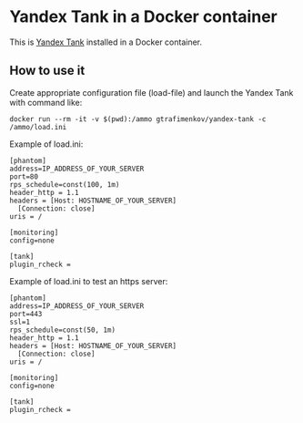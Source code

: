 # Yandex Tank in a Docker container

This is [Yandex Tank](https://tech.yandex.com/tank/) installed in a Docker container.

## How to use it

Create appropriate configuration file (load-file) and launch the Yandex Tank with command like:

```
docker run --rm -it -v $(pwd):/ammo gtrafimenkov/yandex-tank -c /ammo/load.ini
```

Example of load.ini:

```
[phantom]
address=IP_ADDRESS_OF_YOUR_SERVER
port=80
rps_schedule=const(100, 1m)
header_http = 1.1
headers = [Host: HOSTNAME_OF_YOUR_SERVER]
  [Connection: close]
uris = /

[monitoring]
config=none

[tank]
plugin_rcheck =
```

Example of load.ini to test an https server:

```
[phantom]
address=IP_ADDRESS_OF_YOUR_SERVER
port=443
ssl=1
rps_schedule=const(50, 1m)
header_http = 1.1
headers = [Host: HOSTNAME_OF_YOUR_SERVER]
  [Connection: close]
uris = /

[monitoring]
config=none

[tank]
plugin_rcheck =
```

